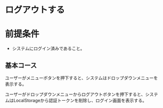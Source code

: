 # ログアウトする

# 前提条件

- システムにログイン済みであること。

## 基本コース

ユーザーがメニューボタンを押下すると、システムはドロップダウンメニューを表示する。

ユーザーがドロップダウンメニューからログアウトボタンを押下すると、システムはLocalStorageから認証トークンを削除し、ログイン画面を表示する。
